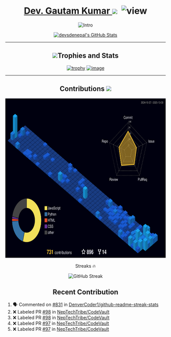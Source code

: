 <span align="center">
      
</span> 
 <a href="https://facebook.com/dav.gauutam404"><h1 id="dev-gautam-kumar" align="center">Dev. Gautam Kumar </a><img src="https://user-badge.committers.top/nepal/devsdenepal.svg?a=0n1&u=089j"/> &nbsp;<img src="https://komarev.com/ghpvc/?username=devsdenepal&amp;color=green" alt="view"></h1> 
<p align="center"> 
<img src="https://readme-typing-svg.herokuapp.com?vCenter=true&amp;lines=Independent+Nepali+Tech+Enthusiast" alt="Intro" > 
<!--img alt="Screenshot 2023-10-15 at 20-39-06 Dev  Gautam Kumar's ticket for HackSquad 2023 🚀" src="https://github.com/devsdenepal/devsdenepal/assets/111997815/35c355b7-601f-4027-8def-724e2cda82ea"-->
  <p align="center">
   <a href="https://awesome-github-stats.azurewebsites.net/index.html??cardType=level-alternate&theme=radical&preferLogin=false">    <img  alt="devsdenepal's GitHub Stats" src="https://simobin-s-github-readme-stats.vercel.app/api?username=devsdenepal&theme=radical&include_all_commits=true&hide_border=true&custom_title=devsdenepal%27s%20stats&rank_icon=percentile&show_icons=true&show_owner=true&show=reviews,prs_merged_percentage" />  </a>
  </p>
  <hr/>
<h2 id="trophies-and-stats" align="center"><img src="https://media0.giphy.com/media/tpw9otZtzhkAZmYae1/giphy.gif?cid=6c09b952bdxvaump82btra5u50inzb7jz9q51xtieuxvca9l&rid=giphy.gif&ct=s" height="55px">Trophies and Stats</h2>
<p align="center">
<a href="https://github.com/ryo-ma/github-profile-trophy"><img src="https://github-profile-trophy.vercel.app/?theme=dark_lover&amp;username=devsdenepal&userhappy=true" alt="trophy" height=205px" width="620px"></a>
<a href="https://www.holopin.io/@devsdenepal">
<img width="2428" height="764" alt="image" src="https://github.com/user-attachments/assets/2809e893-c17e-4f33-a33a-ab18a6bd4e56" />

</a>

</p>
<hr/>
 <h2 align="center">Contributions <img src="https://user-images.githubusercontent.com/88532622/169002406-61da59ca-13d0-45c4-ac9c-bc610014c75e.gif" height="25px"></h2>
<p align="center"><img src="https://raw.githubusercontent.com/devsdenepal/devsdenepal/main/profile-3d-contrib/profile-night-view.svg" alt="3D-OVERVIEW" height="500px">
</p></p>
<p align="center">Streaks 🔥</p>
<p align="center"><img alt="GitHub Streak" src="https://github-readme-streak-stats-eight.vercel.app?user=devsdenepal&theme=radical"/>
<h2 align="center">Recent Contribution</h2>


      
  <!--START_SECTION:activity-->
1. 🗣 Commented on [#831](https://github.com/DenverCoder1/github-readme-streak-stats/issues/831) in [DenverCoder1/github-readme-streak-stats](https://github.com/DenverCoder1/github-readme-streak-stats)
2. ❌ Labeled PR [#98](https://github.com/NepTechTribe/CodeVault/pull/98) in [NepTechTribe/CodeVault](https://github.com/NepTechTribe/CodeVault)
3. ❌ Labeled PR [#98](https://github.com/NepTechTribe/CodeVault/pull/98) in [NepTechTribe/CodeVault](https://github.com/NepTechTribe/CodeVault)
4. ❌ Labeled PR [#97](https://github.com/NepTechTribe/CodeVault/pull/97) in [NepTechTribe/CodeVault](https://github.com/NepTechTribe/CodeVault)
5. ❌ Labeled PR [#97](https://github.com/NepTechTribe/CodeVault/pull/97) in [NepTechTribe/CodeVault](https://github.com/NepTechTribe/CodeVault)
<!--END_SECTION:activity-->
</p>
